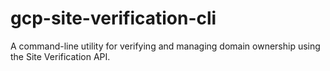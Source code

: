# gcp-site-verification-cli
A command-line utility for verifying and managing domain ownership using the Site Verification API.
